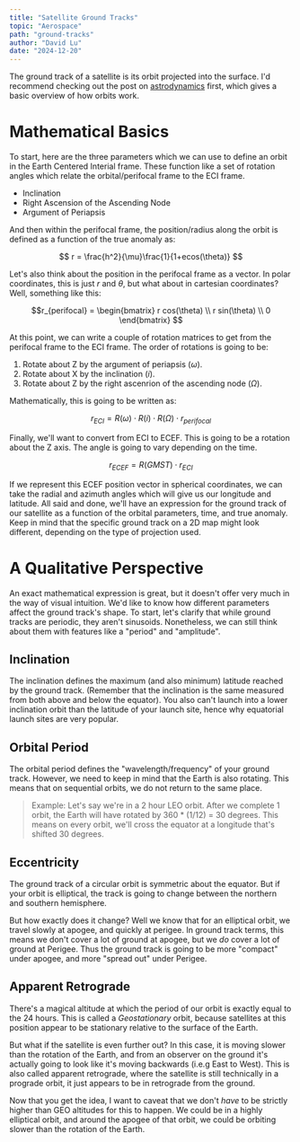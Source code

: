 ```yaml
---
title: "Satellite Ground Tracks"
topic: "Aerospace"
path: "ground-tracks"
author: "David Lu"
date: "2024-12-20"
---
```


The ground track of a satellite is its orbit projected into the surface. I'd recommend checking out the post on [astrodynamics](/posts/astrodynamics/) first, which gives a basic overview of how orbits work. 

# Mathematical Basics

<v-divider></v-divider>

To start, here are the three parameters which we can use to define an orbit in the Earth Centered Interial frame. These function like a set of rotation angles which relate the orbital/perifocal frame to the ECI frame. 

* Inclination
* Right Ascension of the Ascending Node
* Argument of Periapsis

And then within the perifocal frame, the position/radius along the orbit is defined as a function of the true anomaly as:

$$ r = \frac{h^2}{\mu}\frac{1}{1+ecos(\theta)} $$

Let's also think about the position in the perifocal frame as a vector. In polar coordinates, this is just $r$ and $\theta$, but what about in cartesian coordinates? Well, something like this:

$$r_{perifocal} = \begin{bmatrix} r cos(\theta) \\ r sin(\theta) \\ 0 \end{bmatrix} $$

At this point, we can write a couple of rotation matrices to get from the perifocal frame to the ECI frame. The order of rotations is going to be:

1. Rotate about Z by the argument of periapsis $(\omega)$.
2. Rotate about X by the inclination $(i)$.
3. Rotate about Z by the right ascenrion of the ascending node $(\Omega)$.

Mathematically, this is going to be written as:

$$ r_{ECI} = R(\omega) \cdot R(i) \cdot R(\Omega) \cdot r_{perifocal}$$

Finally, we'll want to convert from ECI to ECEF. This is going to be a rotation about the Z axis. The angle is going to vary depending on the time. 

$$ r_{ECEF} = R(GMST) \cdot r_{ECI} $$

If we represent this ECEF position vector in spherical coordinates, we can take the radial and azimuth angles which will give us our longitude and latitude. All said and done, we'll have an expression for the ground track of our satellite as a function of the orbital parameters, time, and true anomaly. Keep in mind that the specific ground track on a 2D map might look different, depending on the type of projection used. 


# A Qualitative Perspective

<v-divider></v-divider>

An exact mathematical expression is great, but it doesn't offer very much in the way of visual intuition. We'd like to know how different parameters affect the ground track's shape. To start, let's clarify that while ground tracks are periodic, they aren't sinusoids. Nonetheless, we can still think about them with features like a "period" and "amplitude". 

## Inclination

The inclination defines the maximum (and also minimum) latitude reached by the ground track. (Remember that the inclination is the same measured from both above and below the equator). You also can't launch into a lower inclination orbit than the latitude of your launch site, hence why equatorial launch sites are very popular. 

## Orbital Period

The orbital period defines the "wavelength/frequency" of your ground track. However, we need to keep in mind that the Earth is also rotating. This means that on sequential orbits, we do not return to the same place. 

> Example: Let's say we're in a 2 hour LEO orbit. After we complete 1 orbit, the Earth will have rotated by 360 * (1/12) = 30 degrees. This means on every orbit, we'll cross the equator at a longitude that's shifted 30 degrees. 

## Eccentricity

The ground track of a circular orbit is symmetric about the equator. But if your orbit is elliptical, the track is going to change between the northern and southern hemisphere. 

But how exactly does it change? Well we know that for an elliptical orbit, we travel slowly at apogee, and quickly at perigee. In ground track terms, this means we don't cover a lot of ground at apogee, but we *do* cover a lot of ground at Perigee. Thus the ground track is going to be more "compact" under apogee, and more "spread out" under Perigee. 

## Apparent Retrograde

There's a magical altitude at which the period of our orbit is exactly equal to the 24 hours. This is called a *Geostationary* orbit, because satellites at this position appear to be stationary relative to the surface of the Earth. 

But what if the satellite is even further out? In this case, it is moving slower than the rotation of the Earth, and from an observer on the ground it's actually going to look like it's moving backwards (i.e.g East to West). This is also called apparent retrograde, where the satellite is still technically in a prograde orbit, it just appears to be in retrograde from the ground. 

Now that you get the idea, I want to caveat that we don't *have* to be strictly higher than GEO altitudes for this to happen. We could be in a highly elliptical orbit, and around the apogee of that orbit, we could be orbiting slower than the rotation of the Earth. 